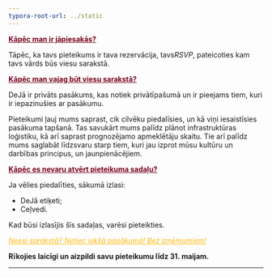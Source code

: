```yaml
---
typora-root-url: ../static
---
```


<span style="color:#77011e;"><u>**Kāpēc man ir jāpiesakās?**</u></span>

Tāpēc, ka tavs pieteikums ir tava rezervācija, tavs*RSVP*, pateicoties kam tavs vārds būs viesu sarakstā.

<span style="color:#77011e;"><u>**Kāpēc man vajag būt viesu sarakstā?**</u></span>

DeJā ir privāts pasākums, kas notiek privātīpašumā un ir pieejams tiem, kuri ir iepazinušies ar pasākumu.

Pieteikumi ļauj mums saprast, cik cilvēku piedalīsies, un kā viņi iesaistīsies pasākuma tapšanā. Tas savukārt mums palīdz plānot infrastruktūras loģistiku, kā arī saprast prognozējamo apmeklētāju skaitu. Tie arī palīdz mums saglabāt līdzsvaru starp tiem, kuri jau izprot mūsu kultūru un darbības principus, un jaunpienācējiem. 

<span style="color:#77011e;"><u>**Kāpēc es nevaru atvērt pieteikuma sadaļu?**</u></span>

Ja vēlies piedalīties, sākumā izlasi:

- DeJā etiķeti;
- Ceļvedi.



Kad būsi izlasījis šīs sadaļas, varēsi pieteikties.

<span style="color:#fdb913;"><u>*Neesi sarakstā?  Netiec iekšā pasākumā!  Bez izņēmumiem!*</u></span>



**Rīkojies laicīgi un aizpildi savu pieteikumu līdz 31. maijam.**





****


